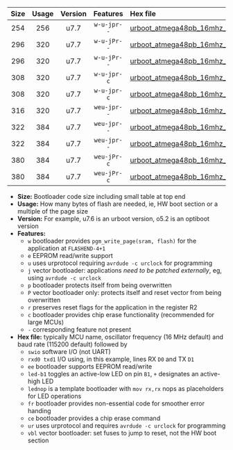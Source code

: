 |Size|Usage|Version|Features|Hex file|
|:-:|:-:|:-:|:-:|:--|
|254|256|u7.7|`w-u-jpr--`|[urboot_atmega48pb_16mhz_230400bps_swio_rxd0_txd1_ur_vbl.hex](https://raw.githubusercontent.com/stefanrueger/urboot.hex/main/mcus/atmega48pb/fcpu_16mhz/230400_bps/urboot_atmega48pb_16mhz_230400bps_swio_rxd0_txd1_ur_vbl.hex)|
|296|320|u7.7|`w-u-jPr--`|[urboot_atmega48pb_16mhz_230400bps_swio_rxd0_txd1_led+b5_fr_ur_vbl.hex](https://raw.githubusercontent.com/stefanrueger/urboot.hex/main/mcus/atmega48pb/fcpu_16mhz/230400_bps/urboot_atmega48pb_16mhz_230400bps_swio_rxd0_txd1_led+b5_fr_ur_vbl.hex)|
|296|320|u7.7|`w-u-jPr--`|[urboot_atmega48pb_16mhz_230400bps_swio_rxd0_txd1_lednop_fr_ur_vbl.hex](https://raw.githubusercontent.com/stefanrueger/urboot.hex/main/mcus/atmega48pb/fcpu_16mhz/230400_bps/urboot_atmega48pb_16mhz_230400bps_swio_rxd0_txd1_lednop_fr_ur_vbl.hex)|
|308|320|u7.7|`w-u-jpr-c`|[urboot_atmega48pb_16mhz_230400bps_swio_rxd0_txd1_led+b5_fr_ce_ur_vbl.hex](https://raw.githubusercontent.com/stefanrueger/urboot.hex/main/mcus/atmega48pb/fcpu_16mhz/230400_bps/urboot_atmega48pb_16mhz_230400bps_swio_rxd0_txd1_led+b5_fr_ce_ur_vbl.hex)|
|308|320|u7.7|`w-u-jpr-c`|[urboot_atmega48pb_16mhz_230400bps_swio_rxd0_txd1_lednop_fr_ce_ur_vbl.hex](https://raw.githubusercontent.com/stefanrueger/urboot.hex/main/mcus/atmega48pb/fcpu_16mhz/230400_bps/urboot_atmega48pb_16mhz_230400bps_swio_rxd0_txd1_lednop_fr_ce_ur_vbl.hex)|
|316|320|u7.7|`weu-jpr--`|[urboot_atmega48pb_16mhz_230400bps_swio_rxd0_txd1_ee_ur_vbl.hex](https://raw.githubusercontent.com/stefanrueger/urboot.hex/main/mcus/atmega48pb/fcpu_16mhz/230400_bps/urboot_atmega48pb_16mhz_230400bps_swio_rxd0_txd1_ee_ur_vbl.hex)|
|322|384|u7.7|`weu-jpr--`|[urboot_atmega48pb_16mhz_230400bps_swio_rxd0_txd1_ee_led+b5_ur_vbl.hex](https://raw.githubusercontent.com/stefanrueger/urboot.hex/main/mcus/atmega48pb/fcpu_16mhz/230400_bps/urboot_atmega48pb_16mhz_230400bps_swio_rxd0_txd1_ee_led+b5_ur_vbl.hex)|
|322|384|u7.7|`weu-jpr--`|[urboot_atmega48pb_16mhz_230400bps_swio_rxd0_txd1_ee_lednop_ur_vbl.hex](https://raw.githubusercontent.com/stefanrueger/urboot.hex/main/mcus/atmega48pb/fcpu_16mhz/230400_bps/urboot_atmega48pb_16mhz_230400bps_swio_rxd0_txd1_ee_lednop_ur_vbl.hex)|
|380|384|u7.7|`weu-jPr-c`|[urboot_atmega48pb_16mhz_230400bps_swio_rxd0_txd1_ee_led+b5_fr_ce_ur_vbl.hex](https://raw.githubusercontent.com/stefanrueger/urboot.hex/main/mcus/atmega48pb/fcpu_16mhz/230400_bps/urboot_atmega48pb_16mhz_230400bps_swio_rxd0_txd1_ee_led+b5_fr_ce_ur_vbl.hex)|
|380|384|u7.7|`weu-jPr-c`|[urboot_atmega48pb_16mhz_230400bps_swio_rxd0_txd1_ee_lednop_fr_ce_ur_vbl.hex](https://raw.githubusercontent.com/stefanrueger/urboot.hex/main/mcus/atmega48pb/fcpu_16mhz/230400_bps/urboot_atmega48pb_16mhz_230400bps_swio_rxd0_txd1_ee_lednop_fr_ce_ur_vbl.hex)|

- **Size:** Bootloader code size including small table at top end
- **Usage:** How many bytes of flash are needed, ie, HW boot section or a multiple of the page size
- **Version:** For example, u7.6 is an urboot version, o5.2 is an optiboot version
- **Features:**
  + `w` bootloader provides `pgm_write_page(sram, flash)` for the application at `FLASHEND-4+1`
  + `e` EEPROM read/write support
  + `u` uses urprotocol requiring `avrdude -c urclock` for programming
  + `j` vector bootloader: applications *need to be patched externally*, eg, using `avrdude -c urclock`
  + `p` bootloader protects itself from being overwritten
  + `P` vector bootloader only: protects itself and reset vector from being overwritten
  + `r` preserves reset flags for the application in the register R2
  + `c` bootloader provides chip erase functionality (recommended for large MCUs)
  + `-` corresponding feature not present
- **Hex file:** typically MCU name, oscillator frequency (16 MHz default) and baud rate (115200 default) followed by
  + `swio` software I/O (not UART)
  + `rxd0 txd1` I/O using, in this example, lines RX `D0` and TX `D1`
  + `ee` bootloader supports EEPROM read/write
  + `led-b1` toggles an active-low LED on pin `B1`, `+` designates an active-high LED
  + `lednop` is a template bootloader with `mov rx,rx` nops as placeholders for LED operations
  + `fr` bootloader provides non-essential code for smoother error handing
  + `ce` bootloader provides a chip erase command
  + `ur` uses urprotocol and requires `avrdude -c urclock` for programming
  + `vbl` vector bootloader: set fuses to jump to reset, not the HW boot section
